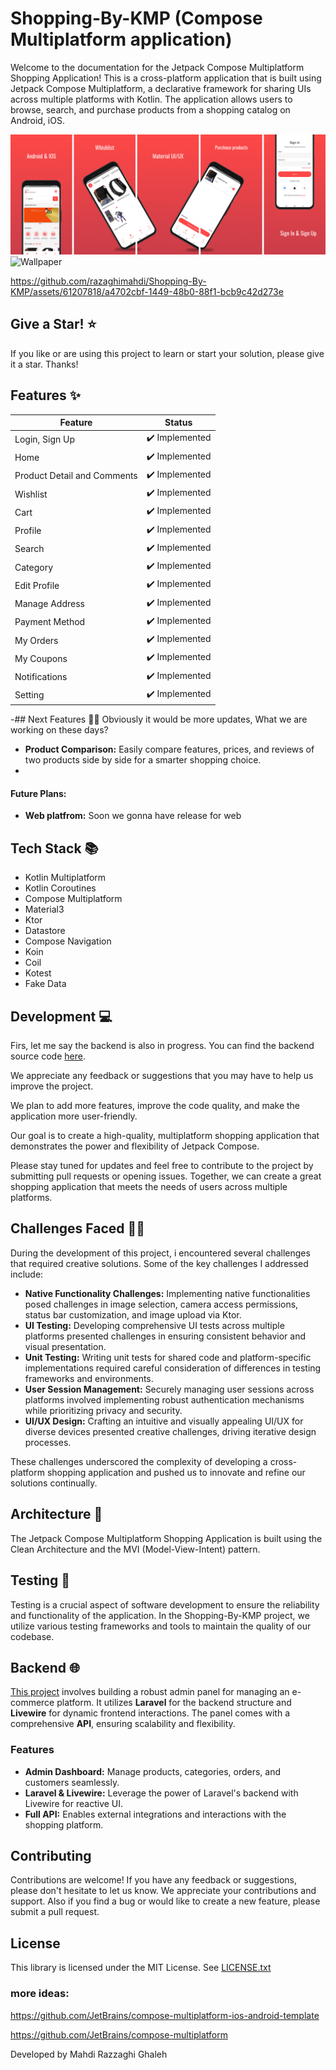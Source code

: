 # Shopping-By-KMP (Compose Multiplatform application)

Welcome to the documentation for the Jetpack Compose Multiplatform Shopping Application! 
This is a cross-platform application that is built using Jetpack Compose Multiplatform, a declarative framework for sharing UIs across multiple platforms with Kotlin. 
The application allows users to browse, search, and purchase products from a shopping catalog on Android, iOS.

![Wallpaper](screenshots/banner.png)
![Wallpaper](screenshots/banner2.png)



https://github.com/razaghimahdi/Shopping-By-KMP/assets/61207818/a4702cbf-1449-48b0-88f1-bcb9c42d273e






## Give a Star! ⭐
If you like or are using this project to learn or start your solution, please give it a star. Thanks!

## Features ✨
| Feature                     | Status           |
|-----------------------------|------------------|
| Login, Sign Up              | ✔️ Implemented   |
| Home                        | ✔️ Implemented   |
| Product Detail and Comments | ✔️ Implemented   |
| Wishlist                    | ✔️ Implemented   |
| Cart                        | ✔️ Implemented   |
| Profile                     | ✔️ Implemented   |
| Search                      | ✔️ Implemented   |
| Category                    | ✔️ Implemented   |
| Edit Profile                | ✔️ Implemented   |
| Manage Address              | ✔️ Implemented   |
| Payment Method              | ✔️ Implemented   |
| My Orders                   | ✔️ Implemented   |
| My Coupons                  | ✔️ Implemented   |
| Notifications               | ✔️ Implemented   |
| Setting                     | ✔️ Implemented   |

-## Next Features 🏄‍♂️
Obviously it would be more updates, What we are working on these days?
- **Product Comparison:** Easily compare features, prices, and reviews of two products side by side for a smarter shopping choice.
- 
#### **Future Plans:**
- **Web platfrom:** Soon we gonna have release for web

## Tech Stack 📚
- Kotlin Multiplatform 
- Kotlin Coroutines 
- Compose Multiplatform 
- Material3 
- Ktor 
- Datastore 
- Compose Navigation 
- Koin
- Coil
- Kotest
- Fake Data
<!-- - Mockk -->
<!-- - Turbine -->

## Development 💻

Firs, let me say the backend is also in progress. You can find the backend source code [here](https://github.com/aydenGill/shop-admin-panel).

We appreciate any feedback or suggestions that you may have to help us improve the project.

We plan to add more features, improve the code quality, and make the application more user-friendly. 

Our goal is to create a high-quality, multiplatform shopping application that demonstrates the power and flexibility of Jetpack Compose.

Please stay tuned for updates and feel free to contribute to the project by submitting pull requests or opening issues. 
Together, we can create a great shopping application that meets the needs of users across multiple platforms.

## Challenges Faced 👨‍💻
During the development of this project, 
i encountered several challenges that required creative solutions. 
Some of the key challenges I addressed include:

- **Native Functionality Challenges:** Implementing native functionalities posed challenges in image selection, camera access permissions, status bar customization, and image upload via Ktor.
- **UI Testing:** Developing comprehensive UI tests across multiple platforms presented challenges in ensuring consistent behavior and visual presentation.
- **Unit Testing:** Writing unit tests for shared code and platform-specific implementations required careful consideration of differences in testing frameworks and environments.
- **User Session Management:** Securely managing user sessions across platforms involved implementing robust authentication mechanisms while prioritizing privacy and security.
- **UI/UX Design:** Crafting an intuitive and visually appealing UI/UX for diverse devices presented creative challenges, driving iterative design processes.

These challenges underscored the complexity of developing a cross-platform shopping application and pushed us to innovate and refine our solutions continually.


## Architecture 🏢
The Jetpack Compose Multiplatform Shopping Application is built using the Clean Architecture and the MVI (Model-View-Intent) pattern. 

## Testing 🧪
Testing is a crucial aspect of software development to ensure the reliability and functionality of the application. 
In the Shopping-By-KMP project, we utilize various testing frameworks and tools to maintain the quality of our codebase.

<!--
### Android 📱

When Android is one of your targets, 
you can get the same experience for Android as if you were developing an Android app using Jetpack Compose.

| Splash                                            | Sign In                                           | Sign Up                                           | Main(Home)                                        |
|---------------------------------------------------|---------------------------------------------------|---------------------------------------------------|---------------------------------------------------|
| <img src="screenshots/android1.png" width="300"/> | <img src="screenshots/android2.png" width="300"/> | <img src="screenshots/android3.png" width="300"/> | <img src="screenshots/android4.png" width="300"/> |
-->
<!--
### IOS 📱
> iOS support is in Alpha. It may change incompatibly and require manual migration in the future.

Compose Multiplatform shares most of its API with Jetpack Compose, the Android UI framework developed by Google. 
You can use the same APIs to build user interfaces for both Android and iOS.


| Splash                                        | Sign In                                       | Sign Up                                       | Main(Home)                                    |
|-----------------------------------------------|-----------------------------------------------|-----------------------------------------------|-----------------------------------------------|
| <img src="screenshots/ios1.png" width="300"/> | <img src="screenshots/ios2.png" width="300"/> | <img src="screenshots/ios3.png" width="300"/> | <img src="screenshots/ios4.png" width="300"/> |
-->

## Backend 🌐
[This project](https://github.com/aydenGill/shop-admin-panel) involves building a robust admin panel for managing an e-commerce platform. 
It utilizes **Laravel** for the backend structure and **Livewire** for dynamic frontend interactions. 
The panel comes with a comprehensive **API**, ensuring scalability and flexibility.

### Features
- **Admin Dashboard:** Manage products, categories, orders, and customers seamlessly.
- **Laravel & Livewire:** Leverage the power of Laravel's backend with Livewire for reactive UI.
- **Full API:** Enables external integrations and interactions with the shopping platform.



## Contributing
Contributions are welcome! If you have any feedback or suggestions, please don't hesitate to let us know. 
We appreciate your contributions and support. Also if you find a bug or would like to create a new feature, please submit a pull request.

## License
This library is licensed under the MIT License. See [LICENSE.txt](https://github.com/razaghimahdi/Shoping-By-KMP/blob/master/LICENSE)


### more ideas:
https://github.com/JetBrains/compose-multiplatform-ios-android-template

https://github.com/JetBrains/compose-multiplatform

Developed by Mahdi Razzaghi Ghaleh
